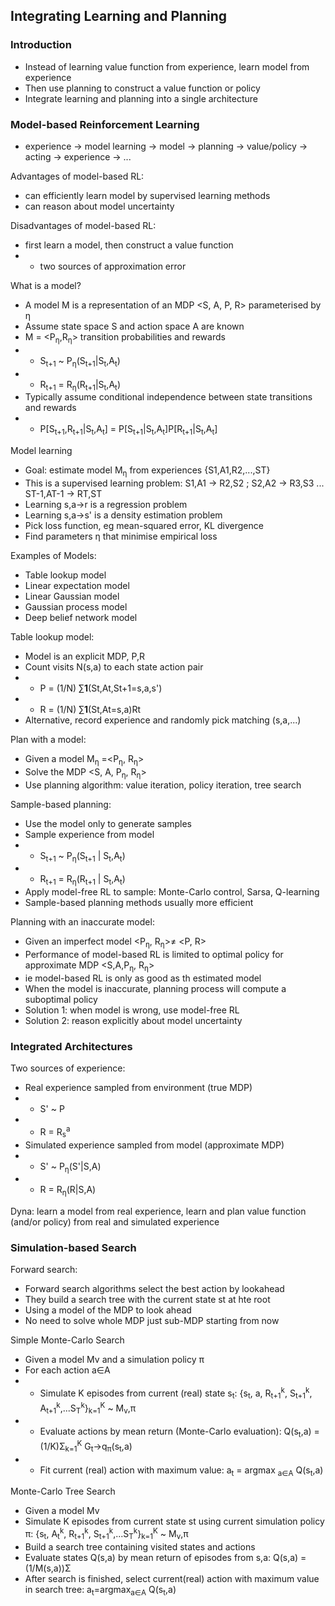 ## Integrating Learning and Planning
### Introduction
- Instead of learning value function from experience, learn model from experience
- Then use planning to construct a value function or policy
- Integrate learning and planning into a single architecture

### Model-based Reinforcement Learning
- experience -> model learning -> model -> planning -> value/policy -> acting -> experience -> ...

Advantages of model-based RL:
- can efficiently learn model by supervised learning methods
- can reason about model uncertainty

Disadvantages of model-based RL:
- first learn a model, then construct a value function
- - two sources of approximation error

What is a model?
- A model M is a representation of an MDP <S, A, P, R> parameterised by η
- Assume state space S and action space A are known
- M = <P<sub>η</sub>,R<sub>η</sub>> transition probabilities and rewards
- - S<sub>t+1</sub> ~ P<sub>η</sub>(S<sub>t+1</sub>|S<sub>t</sub>,A<sub>t</sub>)
- - R<sub>t+1</sub> = R<sub>η</sub>(R<sub>t+1</sub>|S<sub>t</sub>,A<sub>t</sub>)
- Typically assume conditional independence between state transitions and rewards
- - P[S<sub>t+1</sub>,R<sub>t+1</sub>|S<sub>t</sub>,A<sub>t</sub>] = P[S<sub>t+1</sub>|S<sub>t</sub>,A<sub>t</sub>]P[R<sub>t+1</sub>|S<sub>t</sub>,A<sub>t</sub>]

Model learning
- Goal: estimate model M<sub>η</sub> from experiences {S1,A1,R2,...,ST}
- This is a supervised learning problem: S1,A1 -> R2,S2 ; S2,A2 -> R3,S3 ... ST-1,AT-1 -> RT,ST
- Learning s,a->r is a regression problem
- Learning s,a->s' is a density estimation problem
- Pick loss function, eg mean-squared error, KL divergence
- Find parameters η that minimise empirical loss

Examples of Models:
- Table lookup model
- Linear expectation model
- Linear Gaussian model
- Gaussian process model
- Deep belief network model

Table lookup model:
- Model is an explicit MDP, P,R
- Count visits N(s,a) to each state action pair
- - P = (1/N) ∑**1**(St,At,St+1=s,a,s')
- - R = (1/N) ∑**1**(St,At=s,a)Rt
- Alternative, record experience and randomly pick matching (s,a,...)

Plan with a model:
- Given a model M<sub>η</sub> =<P<sub>η</sub>, R<sub>η</sub>>
- Solve the MDP <S, A, P<sub>η</sub>, R<sub>η</sub>>
- Use planning algorithm: value iteration, policy iteration, tree search

Sample-based planning:
- Use the model only to generate samples
- Sample experience from model
- - S<sub>t+1</sub> ~ P<sub>η</sub>(S<sub>t+1</sub> | S<sub>t</sub>,A<sub>t</sub>)
- - R<sub>t+1</sub> = R<sub>η</sub>(R<sub>t+1</sub> | S<sub>t</sub>,A<sub>t</sub>)
- Apply model-free RL to sample: Monte-Carlo control, Sarsa, Q-learning
- Sample-based planning methods usually more efficient

Planning with an inaccurate model:
- Given an imperfect model <P<sub>η</sub>, R<sub>η</sub>>≠ <P, R>
- Performance of model-based RL is limited to optimal policy for approximate MDP <S,A,P<sub>η</sub>, R<sub>η</sub>>
- ie model-based RL is only as good as th estimated model
- When the model is inaccurate, planning process will compute a suboptimal policy
- Solution 1: when model is wrong, use model-free RL
- Solution 2: reason explicitly about model uncertainty

### Integrated Architectures
Two sources of experience:
- Real experience sampled from environment (true MDP)
- - S' ~ P
- - R = R<sub>s</sub><sup>a</sup>
- Simulated experience sampled from model (approximate MDP)
- - S' ~ P<sub>η</sub>(S'|S,A)
- - R = R<sub>η</sub>(R|S,A)

Dyna: learn a model from real experience, learn and plan value function (and/or policy) from real and simulated experience

### Simulation-based Search
Forward search:
- Forward search algorithms select the best action by lookahead
- They build a search tree with the current state st at hte root
- Using a model of the MDP to look ahead
- No need to solve whole MDP just sub-MDP starting from now

Simple Monte-Carlo Search
- Given a model Mv and a simulation policy π
- For each action a∈A
- - Simulate K episodes from current (real) state s<sub>t</sub>: {s<sub>t</sub>, a, R<sub>t+1</sub><sup>k</sup>, S<sub>t+1</sub><sup>k</sup>, A<sub>t+1</sub><sup>k</sup>,...S<sub>T</sub><sup>k</sup>}<sub>k=1</sub><sup>K</sup> ~ M<sub>v</sub>,π
- - Evaluate actions by mean return (Monte-Carlo evaluation): Q(s<sub>t</sub>,a) = (1/K)Σ<sub>k=1</sub><sup>K</sup> G<sub>t</sub>->q<sub>π</sub>(s<sub>t</sub>,a)
- - Fit current (real) action with maximum value: a<sub>t</sub> = argmax <sub>a∈A</sub> Q(s<sub>t</sub>,a)

Monte-Carlo Tree Search
- Given a model Mv
- Simulate K episodes from current state st using current simulation policy π: {s<sub>t</sub>, A<sub>t</sub><sup>k</sup>, R<sub>t+1</sub><sup>k</sup>, S<sub>t+1</sub><sup>k</sup>,...S<sub>T</sub><sup>k</sup>}<sub>k=1</sub><sup>K</sup> ~ M<sub>v</sub>,π
- Build a search tree containing visited states and actions
- Evaluate states Q(s,a) by mean return of episodes from s,a: Q(s,a) = (1/M(s,a))Σ
- After search is finished, select current(real) action with maximum value in search tree: a<sub>t</sub>=argmax<sub>a∈A</sub> Q(s<sub>t</sub>,a)
